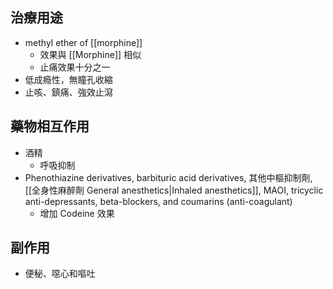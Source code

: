 ## 治療用途
- methyl ether of [[morphine]]
	- 效果與 [[Morphine]] 相似
	- 止痛效果十分之一
- 低成瘾性，無瞳孔收縮
- 止咳、鎮痛、強效止瀉
## 藥物相互作用
- 酒精
	- 呼吸抑制
- Phenothiazine derivatives, barbituric acid derivatives, 其他中樞抑制劑, [[全身性麻醉劑 General anesthetics|Inhaled anesthetics]], MAOI, tricyclic anti-depressants, beta-blockers, and coumarins (anti-coagulant)
	- 增加 Codeine 效果
## 副作用
- 便秘、噁心和嘔吐